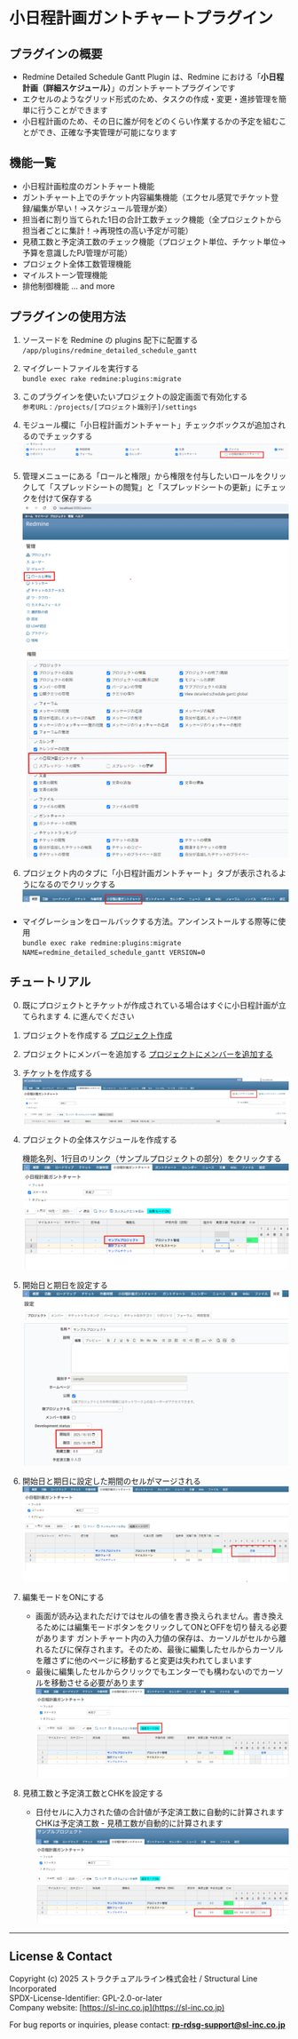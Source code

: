 # 小日程計画ガントチャートプラグイン

## プラグインの概要

- Redmine Detailed Schedule Gantt Plugin は、Redmine における「**小日程計画（詳細スケジュール）**」のガントチャートプラグインです
- エクセルのようなグリッド形式のため、タスクの作成・変更・進捗管理を簡単に行うことができます
- 小日程計画のため、その日に誰が何をどのくらい作業するかの予定を組むことができ、正確な予実管理が可能になります

## 機能一覧
- 小日程計画粒度のガントチャート機能
- ガントチャート上でのチケット内容編集機能（エクセル感覚でチケット登録/編集が早い！→スケジュール管理が楽）
- 担当者に割り当てられた1日の合計工数チェック機能（全プロジェクトから担当者ごとに集計！→再現性の高い予定が可能）
- 見積工数と予定済工数のチェック機能（プロジェクト単位、チケット単位→予算を意識したPJ管理が可能）
- プロジェクト全体工数管理機能
- マイルストーン管理機能
- 排他制御機能
  ... and more

## プラグインの使用方法
1. ソースードを Redmine の plugins 配下に配置する  
   `/app/plugins/redmine_detailed_schedule_gantt`

2. マイグレートファイルを実行する  
   `bundle exec rake redmine:plugins:migrate`

3. このプラグインを使いたいプロジェクトの設定画面で有効化する  
   `参考URL：/projects/[プロジェクト識別子]/settings`

4. モジュール欄に「小日程計画ガントチャート」チェックボックスが追加されるのでチェックする
![有効化](image/README/activate.png)

5. 管理メニューにある「ロールと権限」から権限を付与したいロールをクリックして「スプレッドシートの閲覧」と「スプレッドシートの更新」にチェックを付けて保存する
![管理メニュー](image/README/admin_menu.png)
![権限](image/README/authority.png)

6. プロジェクト内のタブに「小日程計画ガントチャート」タブが表示されるようになるのでクリックする
![タブ](image/README/tab.png)

- マイグレーションをロールバックする方法。アンインストールする際等に使用  
  `bundle exec rake redmine:plugins:migrate NAME=redmine_detailed_schedule_gantt VERSION=0`

## チュートリアル
0. 既にプロジェクトとチケットが作成されている場合はすぐに小日程計画が立てられます 4. に進んでください

1. プロジェクトを作成する
[プロジェクト作成](https://redmine.jp/tech_note/first-step/admin/create-project/ "プロジェクトの作成方法")

2. プロジェクトにメンバーを追加する
[プロジェクトにメンバーを追加する](https://redmine.jp/tech_note/first-step/admin/add-project-member/ "プロジェクトにメンバーを追加する方法")

3. チケットを作成する
![新しいチケット](image/README/new_ticket.png)

4. プロジェクトの全体スケジュールを作成する

    機能名列、1行目のリンク（サンプルプロジェクトの部分）をクリックする
![プロジェクト管理](image/README/project_control.png)

5. 開始日と期日を設定する
![プロジェクト詳細](image/README/project_detail.png)

6. 開始日と期日に設定した期間のセルがマージされる
![プロジェクト管理行のセルをマージ](image/README/project_merge.png)

7. 編集モードをONにする
    - 画面が読み込まれただけではセルの値を書き換えられません。書き換えるためには編集モードボタンをクリックしてONとOFFを切り替える必要があります
    ガントチャート内の入力値の保存は、カーソルがセルから離れるたびに保存されます。そのため、最後に編集したセルからカーソルを離さずに他のページに移動すると変更は失われてしまいます
    - 最後に編集したセルからクリックでもエンターでも構わないのでカーソルを移動させる必要があります
![編集モード](image/README/edit_mode.png)

8. 見積工数と予定済工数とCHKを設定する

    - 日付セルに入力された値の合計値が予定済工数に自動的に計算されます
CHKは予定済工数 - 見積工数が自動的に計算されます
![自動計算](image/README/calculate.png)


---

## License & Contact

Copyright (c) 2025 ストラクチュアルライン株式会社 / Structural Line Incorporated  
SPDX-License-Identifier: GPL-2.0-or-later  
Company website: [https://sl-inc.co.jp](https://sl-inc.co.jp)

For bug reports or inquiries, please contact: 
**rp-rdsg-support@sl-inc.co.jp**
